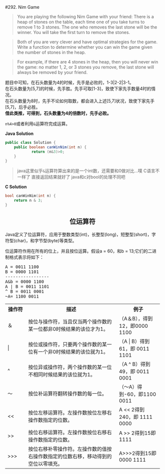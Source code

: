 #292. Nim Game

>You are playing the following Nim Game with your friend: There is a heap of stones on the table, each time one of you take turns to remove 1 to 3 stones. The one who removes the last stone will be the winner. You will take the first turn to remove the stones.

>Both of you are very clever and have optimal strategies for the game. Write a function to determine whether you can win the game given the number of stones in the heap.

>For example, if there are 4 stones in the heap, then you will never win the game: no matter 1, 2, or 3 stones you remove, the last stone will always be removed by your friend.

题目中可知，在石头数量为4的时候，先手是必败的，1-3|2-2|3-1。  <br>
在石头数量为[5,7]的时候，先手胜。先手可取[1-3]，致使下家先手数量4时的情况。  <br>
在石头数量为8时，先手不论如何取数，都会进入上述[5,7]状况，致使下家先手[5,7]，后手必胜。  <br>
**借此类推，可得到，石头数量为4的倍数时，先手必败。**  <br>

`n%4>0`或者利用`&`运算符完成运算。

**Java Solution**  
```java
public class Solution {
    public boolean canWinNim(int n) {
            return (n&3)>0;   
    }
}
```
>java这里似乎`&`运算符算出来的是一个int数，还需要和0做对比...噗 C语言不一样了 直接返回结果就好了 java和c对bool的处理不同吧

**C Solution**
```c
bool canWinNim(int n) {
    return n & 3;
}
```

<h2 align="center">
位运算符</h2>
<p>

Java定义了位运算符，应用于整数类型(int)，长整型(long)，短整型(short)，字符型(char)，和字节型(byte)等类型。
</p>
<p>
位运算符作用在所有的位上，并且按位运算。假设a = 60，和b = 13;它们的二进制格式表示将如下：</p>
<pre>
A = 0011 1100
B = 0000 1101
-----------------
A&amp;b = 0000 1100
A | B = 0011 1101
^ B = 0011 0001
~A= 1100 0011
</pre>

<table>
    <tbody>
        <tr>
            <th style="width:57px;">
                操作符</th>
            <th style="width:372px;">
                描述</th>
            <th style="width:148px;">
                例子</th>
        </tr>
        <tr>
            <td style="width:57px;">
                ＆</td>
            <td style="width:372px;">
                按位与操作符，当且仅当两个操作数的某一位都非0时候结果的该位才为1。</td>
            <td style="width:148px;">
                （A＆B），得到12，即0000 1100</td>
        </tr>
        <tr>
            <td style="width:57px;">
                |</td>
            <td style="width:372px;">
                按位或操作符，只要两个操作数的某一位有一个非0时候结果的该位就为1。</td>
            <td style="width:148px;">
                （A | B）得到61，即 0011 1101</td>
        </tr>
        <tr>
            <td style="width:57px;">
                ^</td>
            <td style="width:372px;">
                按位异或操作符，两个操作数的某一位不相同时候结果的该位就为1。</td>
            <td style="width:148px;">
                （A ^ B）得到49，即 0011 0001</td>
        </tr>
        <tr>
            <td style="width:57px;">
                〜</td>
            <td style="width:372px;">
                按位补运算符翻转操作数的每一位。</td>
            <td style="width:148px;">
                （〜A）得到-60，即1100 0011</td>
        </tr>
        <tr>
            <td style="width:57px;">
                &lt;&lt;&nbsp;</td>
            <td style="width:372px;">
                按位左移运算符。左操作数按位左移右操作数指定的位数。</td>
            <td style="width:148px;">
                A &lt;&lt; 2得到240，即 1111 0000</td>
        </tr>
        <tr>
            <td style="width:57px;">
                &gt;&gt;&nbsp;</td>
            <td style="width:372px;">
                按位右移运算符。左操作数按位右移右操作数指定的位数。</td>
            <td style="width:148px;">
                A &gt;&gt; 2得到15即 1111</td>
        </tr>
        <tr>
            <td style="width:57px;">
                &gt;&gt;&gt;&nbsp;</td>
            <td style="width:372px;">
                按位右移补零操作符。左操作数的值按右操作数指定的位数右移，移动得到的空位以零填充。</td>
            <td style="width:148px;">
                A&gt;&gt;&gt;2得到15即0000 1111</td>
        </tr>
    </tbody>
</table>
